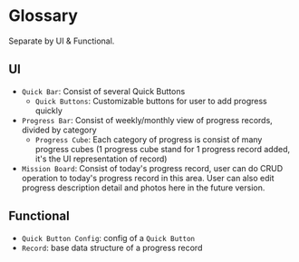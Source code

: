 # Glossary

Separate by UI & Functional.

## UI

- `Quick Bar`: Consist of several Quick Buttons
  - `Quick Buttons`: Customizable buttons for user to add progress quickly
- `Progress Bar`: Consist of weekly/monthly view of progress records, divided by category
  - `Progress Cube`: Each category of progress is consist of many progress cubes (1 progress cube stand for 1 progress record added, it's the UI representation of record)
- `Mission Board`: Consist of today's progress record, user can do CRUD operation to today's progress record in this area. User can also edit progress description detail and photos here in the future version.

## Functional

- `Quick Button Config`: config of a `Quick Button`
- `Record`: base data structure of a progress record
